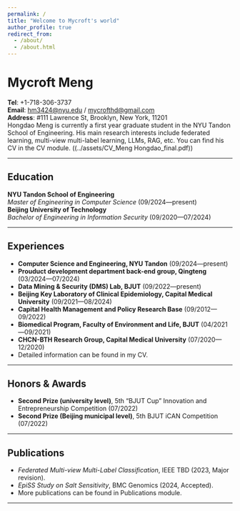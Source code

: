 ```yaml
---
permalink: /
title: "Welcome to Mycroft's world"
author_profile: true
redirect_from: 
  - /about/
  - /about.html
---
```

# Mycroft Meng

**Tel**: +1-718-306-3737  
**Email**: [hm3424@nyu.edu](mailto:hm3424@nyu.edu) / [mycrofthd@gmail.com](mailto:mycrofthd@gmail.com)  
**Address**: #111 Lawrence St, Brooklyn, New York, 11201  
Hongdao Meng is currently a first year graduate student in the NYU Tandon School of Engineering.
His main research interests include federated learning, multi-view multi-label learning, LLMs, RAG, etc.
You can find his CV in the CV module. ((../assets/CV_Meng Hongdao_final.pdf))

---
## Education
**NYU Tandon School of Engineering**  
*Master of Engineering in Computer Science* (09/2024—present)  
**Beijing University of Technology**  
*Bachelor of Engineering in Information Security* (09/2020—07/2024)

---

## Experiences
- **Computer Science and Engineering, NYU Tandon** (09/2024—present)  
- **Prouduct development department back-end group, Qingteng** (03/2024—07/2024)  
- **Data Mining & Security (DMS) Lab, BJUT** (09/2022—present)  
- **Beijing Key Laboratory of Clinical Epidemiology, Capital Medical University** (09/2021—08/2024)  
- **Capital Health Management and Policy Research Base** (09/2012—09/2022)  
- **Biomedical Program, Faculty of Environment and Life, BJUT** (04/2021—09/2021)  
- **CHCN-BTH Research Group, Capital Medical University** (07/2020—12/2020)
- Detailed information can be found in my CV. 

---

## Honors & Awards

- **Second Prize (university level)**, 5th “BJUT Cup” Innovation and Entrepreneurship Competition (07/2022)
- **Second Prize (Beijing municipal level)**, 5th BJUT iCAN Competition (07/2022)

---

## Publications
- *Federated Multi-view Multi-Label Classification*, IEEE TBD (2023, Major revision).
- *EpiSS Study on Salt Sensitivity*, BMC Genomics (2024, Accepted).
- More publications can be found in Publications module.

---


